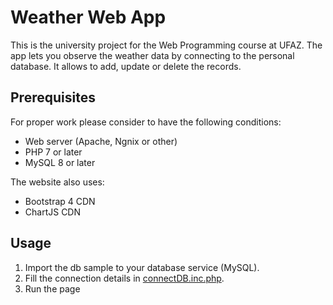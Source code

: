 # Weather Web App

This is the university project for the Web Programming course at UFAZ. The app lets you observe the weather data by connecting to the personal database. It allows to add, update or delete the records. 

## Prerequisites

For proper work please consider to have the following conditions:

* Web server (Apache, Ngnix or other)
* PHP 7 or later
* MySQL 8 or later

The website also uses: 
* Bootstrap 4 CDN
* ChartJS CDN

## Usage

1. Import the db sample to your database service (MySQL).
2. Fill the connection details in [connectDB.inc.php](https://github.com/Asif-Mammadov/weather-web-app/blob/main/src/connectDB.inc.php).
3. Run the page
